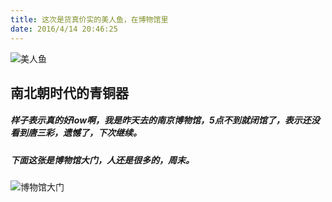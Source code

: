 ```yaml
---
title: 这次是货真价实的美人鱼，在博物馆里
date: 2016/4/14 20:46:25
---
```

![美人鱼][image-1]

## 南北朝时代的青铜器
<!-- more -->
##### 样子表示真的好low啊，我是昨天去的南京博物馆，5点不到就闭馆了，表示还没看到唐三彩，遗憾了，下次继续。

##### 下面这张是博物馆大门，人还是很多的，周末。
![博物馆大门][image-2]


[image-1]:	http://7xt003.com2.z0.glb.clouddn.com/IMG_0407.jpg


[image-2]:  http://7xt003.com2.z0.glb.clouddn.com/503d269759ee3d6dba2b8c6044166d224e4adea8.jpg